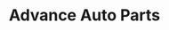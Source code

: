 ---
title: "Advance Auto Parts"
url: /lawrenceville/advance-auto-parts-duluth-highway/
shop: car parts
---